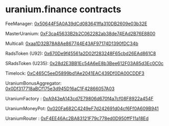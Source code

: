# uranium.finance contracts


FeeManager: [0x50644F5A0A39dCd083641ffa310DB2609e03b32E](https://bscscan.com/address/0x50644F5A0A39dCd083641ffa310DB2609e03b32E)

MasterUranium: [0xF3ca45633B2b2C062282ab38de74EAd2B76E8800](https://bscscan.com/address/0xF3ca45633B2b2C062282ab38de74EAd2B76E8800)

Multicall: [0xaa1D32B78A8Ae867744E43AF97174D1390fDC34b](https://bscscan.com/address/0xaa1D32B78A8Ae867744E43AF97174D1390fDC34b)

RadsToken (U92): [0x670De9f45561a2D02f283248F65cbd26EAd861C8](https://bscscan.com/address/0x670De9f45561a2D02f283248F65cbd26EAd861C8)

SRadsToken (U235): [0x28d2E3BB1Ec54A6eE8b3Bee612F03A85d3Ec0C0c](https://bscscan.com/address/0x28d2E3BB1Ec54A6eE8b3Bee612F03A85d3Ec0C0c)

Timelock: [0xC465C5eeD5899bd1Ae2041EAC439Df0DA00CDDF3](https://bscscan.com/address/0xC465C5eeD5899bd1Ae2041EAC439Df0DA00CDDF3)

UraniumBonusAggregator: [0x0Df317718aBCf175e3d945D16aC1F42866057A03](https://bscscan.com/address/0x0Df317718aBCf175e3d945D16aC1F42866057A03)

UraniumFactory : [0xA943eA143cd7E79806d670f4a7cf08F8922a454F](https://bscscan.com/address/0xA943eA143cd7E79806d670f4a7cf08F8922a454F)

UraniumMoneyPot: [0x020Fa682C4249eF7d242691d04cf6Ff0A609B941](https://bscscan.com/address/0x020Fa682C4249eF7d242691d04cf6Ff0A609B941)

UraniumRouter : [0xF4EE46Ac2BA83121F79c778ed0D950ffF11a18Ed](https://bscscan.com/address/0xF4EE46Ac2BA83121F79c778ed0D950ffF11a18Ed)
